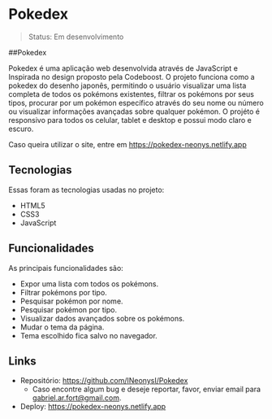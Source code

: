 # Pokedex

>Status: Em desenvolvimento

##Pokedex 

Pokedex é uma aplicação web desenvolvida através de JavaScript e Inspirada no design proposto pela Codeboost. O projeto funciona como a pokedex do desenho japonês, permitindo o usuário visualizar uma lista completa de todos os pokémons existentes, filtrar os pokémons por seus tipos, procurar por um pokémon específico através do seu nome ou número ou visualizar informações avançadas sobre qualquer pokémon. O projéto é responsivo para todos os celular, tablet e desktop e possui modo claro e escuro.

Caso queira utilizar o site, entre em https://pokedex-neonys.netlify.app

## Tecnologias

Essas foram as tecnologias usadas no projeto:

* HTML5
* CSS3
* JavaScript

## Funcionalidades

As principais funcionalidades são:
 - Expor uma lista com todos os pokémons.
 - Filtrar pokémons por tipo.
 - Pesquisar pokémon por nome.
 - Pesquisar pokémon por tipo.
 - Visualizar dados avançados sobre os pokémons. 
 - Mudar o tema da página.
 - Tema escolhido fica salvo no navegador.
 
 
## Links
  - Repositório: https://github.com/INeonysI/Pokedex
    - Caso encontre algum bug e deseje reportar, favor, enviar email para gabriel.ar.fort@gmail.com.
  - Deploy: https://pokedex-neonys.netlify.app
